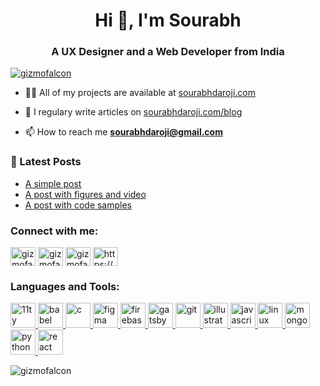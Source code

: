 <h1 align="center">Hi 👋, I'm Sourabh</h1>
<h3 align="center">A UX Designer and a Web Developer from India</h3>

<p align="left"> <a href="https://twitter.com/gizmofalcon" target="blank"><img src="https://img.shields.io/twitter/follow/gizmofalcon?logo=twitter&style=for-the-badge" alt="gizmofalcon" /></a> </p>

- 👨‍💻 All of my projects are available at [sourabhdaroji.com](sourabhdaroji.com)

- 📝 I regulary write articles on [sourabhdaroji.com/blog](sourabhdaroji.com/blog)

- 📫 How to reach me **sourabhdaroji@gmail.com**

### 📖 Latest Posts
<!-- BLOG-POST-LIST:START -->
- [A simple post](https://sourabhdaroji.com/posts/a-simple-post/)
- [A post with figures and video](https://sourabhdaroji.com/posts/a-post-with-figures-and-video/)
- [A post with code samples](https://sourabhdaroji.com/posts/a-post-with-code-samples/)
<!-- BLOG-POST-LIST:END -->

<p align="left">
<h3 align="left">Connect with me:</h3>
<a href="https://dev.to/gizmofalcon" target="blank"><img align="center" src="https://cdn.jsdelivr.net/npm/simple-icons@3.0.1/icons/dev-dot-to.svg" alt="gizmofalcon" height="30" width="40" /></a>
<a href="https://twitter.com/gizmofalcon" target="blank"><img align="center" src="https://cdn.jsdelivr.net/npm/simple-icons@3.0.1/icons/twitter.svg" alt="gizmofalcon" height="30" width="40" /></a>
<a href="https://codesandbox.com/gizmofalcon" target="blank"><img align="center" src="https://cdn.jsdelivr.net/npm/simple-icons@3.0.1/icons/codesandbox.svg" alt="gizmofalcon" height="30" width="40" /></a>
<a href="/https://sourabhdaroji.com/feed.xml" target="blank"><img align="center" src="https://cdn.jsdelivr.net/npm/simple-icons@3.0.1/icons/rss.svg" alt="https://sourabhdaroji.com/feed.xml" height="30" width="40" /></a>
</p>

<h3 align="left">Languages and Tools:</h3>
<p align="left"> <a href="https://www.11ty.dev/" target="_blank"> <img src="https://gist.githubusercontent.com/vivek32ta/c7f7bf583c1fb1c58d89301ea40f37fd/raw/f4c85cce5790758286b8f155ef9a177710b995df/11ty.svg" alt="11ty" width="40" height="40"/> </a> <a href="https://babeljs.io/" target="_blank"> <img src="https://www.vectorlogo.zone/logos/babeljs/babeljs-icon.svg" alt="babel" width="40" height="40"/> </a> <a href="https://www.cprogramming.com/" target="_blank"> <img src="https://devicons.github.io/devicon/devicon.git/icons/c/c-original.svg" alt="c" width="40" height="40"/> </a> <a href="https://www.figma.com/" target="_blank"> <img src="https://www.vectorlogo.zone/logos/figma/figma-icon.svg" alt="figma" width="40" height="40"/> </a> <a href="https://firebase.google.com/" target="_blank"> <img src="https://www.vectorlogo.zone/logos/firebase/firebase-icon.svg" alt="firebase" width="40" height="40"/> </a> <a href="https://www.gatsbyjs.com/" target="_blank"> <img src="https://www.vectorlogo.zone/logos/gatsbyjs/gatsbyjs-icon.svg" alt="gatsby" width="40" height="40"/> </a> <a href="https://git-scm.com/" target="_blank"> <img src="https://www.vectorlogo.zone/logos/git-scm/git-scm-icon.svg" alt="git" width="40" height="40"/> </a> <a href="https://www.adobe.com/in/products/illustrator.html" target="_blank"> <img src="https://www.vectorlogo.zone/logos/adobe_illustrator/adobe_illustrator-icon.svg" alt="illustrator" width="40" height="40"/> </a> <a href="https://developer.mozilla.org/en-US/docs/Web/JavaScript" target="_blank"> <img src="https://devicons.github.io/devicon/devicon.git/icons/javascript/javascript-original.svg" alt="javascript" width="40" height="40"/> </a> <a href="https://www.linux.org/" target="_blank"> <img src="https://devicons.github.io/devicon/devicon.git/icons/linux/linux-original.svg" alt="linux" width="40" height="40"/> </a> <a href="https://www.mongodb.com/" target="_blank"> <img src="https://devicons.github.io/devicon/devicon.git/icons/mongodb/mongodb-original-wordmark.svg" alt="mongodb" width="40" height="40"/> </a> <a href="https://www.python.org" target="_blank"> <img src="https://devicons.github.io/devicon/devicon.git/icons/python/python-original.svg" alt="python" width="40" height="40"/> </a> <a href="https://reactjs.org/" target="_blank"> <img src="https://devicons.github.io/devicon/devicon.git/icons/react/react-original-wordmark.svg" alt="react" width="40" height="40"/> </a> </p>

<p><img align="center" src="https://github-readme-stats.vercel.app/api/top-langs/?username=gizmofalcon&layout=compact" alt="gizmofalcon" /></p>
